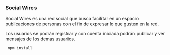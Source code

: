### Social Wires

Social Wires es una red social que busca facilitar en un espacio publicaciones de personas con el fin de expresar lo que gusten en la red.

Los usuarios se podrán registrar y con cuenta iniciada podrán publicar y ver mensajes de los demas usuarios.

```
 npm install 

 ```  